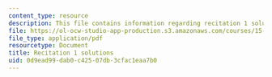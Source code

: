 ```yaml
---
content_type: resource
description: This file contains information regarding recitation 1 solutions.
file: https://ol-ocw-studio-app-production.s3.amazonaws.com/courses/15-053-optimization-methods-in-management-science-spring-2013/0d9ead99dab0c42507db3cfac1eaa7b0_MIT15_053S13_rec01sol.pdf
file_type: application/pdf
resourcetype: Document
title: Recitation 1 solutions
uid: 0d9ead99-dab0-c425-07db-3cfac1eaa7b0
---
```


